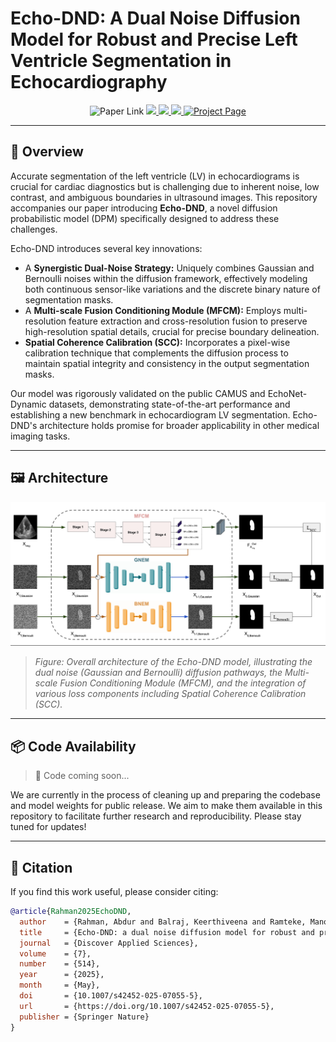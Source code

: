 # Echo-DND: A Dual Noise Diffusion Model for Robust and Precise Left Ventricle Segmentation in Echocardiography

<p align="center">
  <img src="https://img.shields.io/badge/Paper-Springer-green?logo=spring&style=flat-square" alt="Paper Link"/>
  <a href="[https://www.springer.com/journal/42452](https://link.springer.com/article/10.1007/s42452-025-07055-5)">
    <img src="https://img.shields.io/badge/Journal-Discover%20Applied%20Sciences-blue?style=flat-square&logo=springer"/>
  </a>
  <a href="https://arxiv.org/abs/xxxx.xxxxx">
    <img src="https://img.shields.io/badge/arXiv-Paper-red?logo=arxiv&style=flat-square"/>
  </a>
  <a href="https://github.com/abdur75648/Echo-DND">
    <img src="https://img.shields.io/badge/Project-GitHub-black?logo=github&style=flat-square"/>
  </a>
  <a href='https://abdur75648.github.io/Echo-DND'>
    <img src='https://img.shields.io/badge/Project-Page-blue?style=flat&logo=githubpages&logoColor=white' alt='Project Page'>
  </a>
</p>

---

## 🧠 Overview
Accurate segmentation of the left ventricle (LV) in echocardiograms is crucial for cardiac diagnostics but is challenging due to inherent noise, low contrast, and ambiguous boundaries in ultrasound images. This repository accompanies our paper introducing **Echo-DND**, a novel diffusion probabilistic model (DPM) specifically designed to address these challenges.

Echo-DND introduces several key innovations:
*   A **Synergistic Dual-Noise Strategy:** Uniquely combines Gaussian and Bernoulli noises within the diffusion framework, effectively modeling both continuous sensor-like variations and the discrete binary nature of segmentation masks.
*   A **Multi-scale Fusion Conditioning Module (MFCM):** Employs multi-resolution feature extraction and cross-resolution fusion to preserve high-resolution spatial details, crucial for precise boundary delineation.
*   **Spatial Coherence Calibration (SCC):** Incorporates a pixel-wise calibration technique that complements the diffusion process to maintain spatial integrity and consistency in the output segmentation masks.

Our model was rigorously validated on the public CAMUS and EchoNet-Dynamic datasets, demonstrating state-of-the-art performance and establishing a new benchmark in echocardiogram LV segmentation. Echo-DND's architecture holds promise for broader applicability in other medical imaging tasks.

---

## 🖼️ Architecture

<p align="center">
  <img src="assets/echo_dnd_architecture.png" width="700px" alt="Echo-DND Architecture"/>
</p>

> *Figure: Overall architecture of the Echo-DND model, illustrating the dual noise (Gaussian and Bernoulli) diffusion pathways, the Multi-scale Fusion Conditioning Module (MFCM), and the integration of various loss components including Spatial Coherence Calibration (SCC).*

---

## 📦 Code Availability

> 🚧 Code coming soon...

We are currently in the process of cleaning up and preparing the codebase and model weights for public release. We aim to make them available in this repository to facilitate further research and reproducibility. Please stay tuned for updates!

---

## 📄 Citation

If you find this work useful, please consider citing:

```bibtex
@article{Rahman2025EchoDND,
  author    = {Rahman, Abdur and Balraj, Keerthiveena and Ramteke, Manojkumar and Rathore, Anurag Singh},
  title     = {Echo-DND: a dual noise diffusion model for robust and precise left ventricle segmentation in echocardiography},
  journal   = {Discover Applied Sciences},
  volume    = {7},
  number    = {514},
  year      = {2025},
  month     = {May},
  doi       = {10.1007/s42452-025-07055-5},
  url       = {https://doi.org/10.1007/s42452-025-07055-5},
  publisher = {Springer Nature}
}
